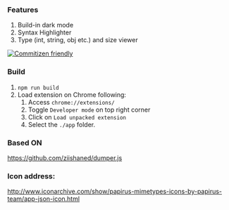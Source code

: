 ### Features
1. Build-in dark mode
2. Syntax Highlighter
3. Type (int, string, obj etc.) and size viewer

[![Commitizen friendly](https://img.shields.io/badge/commitizen-friendly-brightgreen.svg)](http://commitizen.github.io/cz-cli/)


### Build
1. `npm run build`
2. Load extension on Chrome following:
	1.  Access  `chrome://extensions/`
	2.  Toggle  `Developer mode` on top right corner
	3.  Click on  `Load unpacked extension`
	4.  Select the  `./app`  folder.

### Based ON
https://github.com/ziishaned/dumper.js

### Icon address:
http://www.iconarchive.com/show/papirus-mimetypes-icons-by-papirus-team/app-json-icon.html